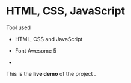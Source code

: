 # HTML, CSS, JavaScript 


Tool used
- HTML, CSS and JavaScript
* Font Awesome 5
+ 

This is the **live demo** of the project .